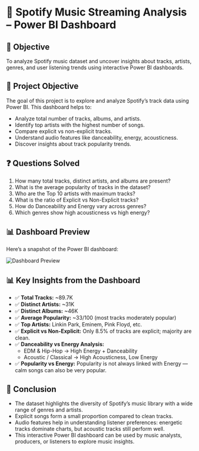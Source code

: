 # 🎵 Spotify Music Streaming Analysis – Power BI Dashboard

## 📌 Objective  
To analyze Spotify music dataset and uncover insights about tracks, artists, genres, and user listening trends using interactive Power BI dashboards.  

## 🎯 Project Objective  
The goal of this project is to explore and analyze Spotify’s track data using Power BI. This dashboard helps to:  
- Analyze total number of tracks, albums, and artists.  
- Identify top artists with the highest number of songs.  
- Compare explicit vs non-explicit tracks.  
- Understand audio features like danceability, energy, acousticness.  
- Discover insights about track popularity trends.  

## ❓ Questions Solved  
1. How many total tracks, distinct artists, and albums are present?  
2. What is the average popularity of tracks in the dataset?  
3. Who are the Top 10 artists with maximum tracks?  
4. What is the ratio of Explicit vs Non-Explicit tracks?  
5. How do Danceability and Energy vary across genres?  
6. Which genres show high acousticness vs high energy?

## 📊 Dashboard Preview  

Here’s a snapshot of the Power BI dashboard:

![Dashboard Preview](images/Screenshot-2025-08-28-115618.png)

   
## 📊 Key Insights from the Dashboard  

- ✅ **Total Tracks:** ~89.7K  
- ✅ **Distinct Artists:** ~31K  
- ✅ **Distinct Albums:** ~46K  
- ✅ **Average Popularity:** ~33/100 (most tracks moderately popular)  
- ✅ **Top Artists:** Linkin Park, Eminem, Pink Floyd, etc.  
- ✅ **Explicit vs Non-Explicit:** Only 8.5% of tracks are explicit; majority are clean.  
- ✅ **Danceability vs Energy Analysis:**  
  - EDM & Hip-Hop → High Energy + Danceability  
  - Acoustic / Classical → High Acousticness, Low Energy  
- ✅ **Popularity vs Energy:** Popularity is not always linked with Energy — calm songs can also be very popular.  

## 📝 Conclusion  
- The dataset highlights the diversity of Spotify’s music library with a wide range of genres and artists.  
- Explicit songs form a small proportion compared to clean tracks.  
- Audio features help in understanding listener preferences: energetic tracks dominate charts, but acoustic tracks still perform well.  
- This interactive Power BI dashboard can be used by music analysts, producers, or listeners to explore music insights.  



